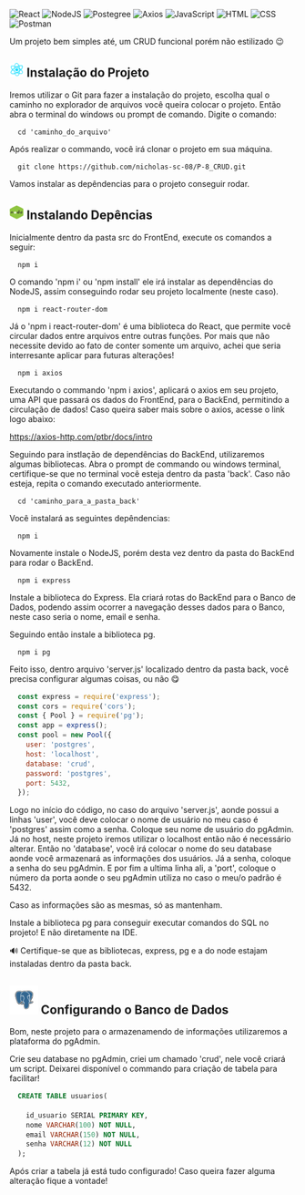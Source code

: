 ![React](https://img.shields.io/badge/React-20232A?style=for-the-badge&logo=react&logoColor=61DAFB)
![NodeJS](https://img.shields.io/badge/Node%20js-339933?style=for-the-badge&logo=nodedotjs&logoColor=white)
![Postegree](https://img.shields.io/badge/postgresql-4169e1?style=for-the-badge&logo=postgresql&logoColor=white)
![Axios](https://img.shields.io/badge/axios-671ddf?&style=for-the-badge&logo=axios&logoColor=white)
![JavaScript](https://img.shields.io/badge/JavaScript-F7DF1E?style=for-the-badge&logo=javascript&logoColor=black)
![HTML](https://img.shields.io/badge/HTML5-E34F26?style=for-the-badge&logo=html5&logoColor=white)
![CSS](https://img.shields.io/badge/CSS3-1572B6?style=for-the-badge&logo=css3&logoColor=white)
![Postman](https://img.shields.io/badge/Postman-FF6C37?style=for-the-badge&logo=Postman&logoColor=white)

<p>Um projeto bem simples até, um CRUD funcional porém não estilizado 😉</p>

## <img src='https://github.com/nicholas-sc-08/P-8_CRUD/blob/main/Imagens_Readme/Gif_React.gif' width='25px' height='25px'> Instalação do Projeto

<p>Iremos utilizar o Git para fazer a instalação do projeto, escolha qual o caminho no explorador de arquivos você queira colocar o projeto. Então abra o terminal do windows ou prompt de comando. Digite o comando:</p>

```git
  cd 'caminho_do_arquivo'
```

<p>Após realizar o commando, você irá clonar o projeto em sua máquina.</p>

```git
  git clone https://github.com/nicholas-sc-08/P-8_CRUD.git
```

<p>Vamos instalar as depêndencias para o projeto conseguir rodar.</p>

##

## <img src='https://github.com/nicholas-sc-08/P-8_CRUD/blob/main/Imagens_Readme/Gif_Node.gif' width='25px' height='25px'> Instalando Depências

<p>Inicialmente dentro da pasta src do FrontEnd, execute os comandos a seguir:</p>

```git
  npm i
```

<p>O comando 'npm i' ou 'npm install' ele irá instalar as dependências do NodeJS, assim conseguindo rodar seu projeto localmente (neste caso).</p>

```git
  npm i react-router-dom
```

<p>Já o 'npm i react-router-dom' é uma biblioteca do React, que permite você circular dados entre arquivos entre outras funções. Por mais que não necessite devido ao fato de conter somente um arquivo, achei que seria interresante aplicar para futuras alterações!</p>

```git
  npm i axios
```

<p>Executando o commando 'npm i axios', aplicará o axios em seu projeto, uma API que passará os dados do FrontEnd, para o BackEnd, permitindo a circulação de dados! Caso queira saber mais sobre o axios, acesse o link logo abaixo:</p>

<a href='https://axios-http.com/ptbr/docs/intro'>https://axios-http.com/ptbr/docs/intro</a>

<p>Seguindo para instlação de dependências do BackEnd, utilizaremos algumas bibliotecas. Abra o prompt de commando ou windows terminal, certifique-se que no terminal você esteja dentro da pasta 'back'. Caso não esteja, repita o comando executado anteriormente.</p>

```git
  cd 'caminho_para_a_pasta_back'
```

<p>Você instalará as seguintes depêndencias:</p>

```git
  npm i 
```

<p>Novamente instale o NodeJS, porém desta vez dentro da pasta do BackEnd para rodar o BackEnd.</p>

```git
  npm i express
```

<p>Instale a biblioteca do Express. Ela criará rotas do BackEnd para o Banco de Dados, podendo assim ocorrer a navegação desses dados para o Banco, neste caso seria o nome, email e senha.</p>

<p>Seguindo então instale a biblioteca pg.</p>

```git
  npm i pg
```

<p>Feito isso, dentro arquivo 'server.js' localizado dentro da pasta back, você precisa configurar algumas coisas, ou não 😋</p>

```js
  const express = require('express');
  const cors = require('cors');
  const { Pool } = require('pg');
  const app = express();
  const pool = new Pool({
    user: 'postgres', 
    host: 'localhost',
    database: 'crud', 
    password: 'postgres', 
    port: 5432, 
  });
```

<p>Logo no início do código, no caso do arquivo 'server.js', aonde possui a linhas 'user', você deve colocar o nome de usuário no meu caso é 'postgres' assim como a senha. Coloque seu nome de usuário do pgAdmin. Já no host, neste projeto iremos utilizar o localhost então não é necessário alterar. Então no 'database', você irá colocar o nome do seu database aonde você armazenará as informações dos usuários. Já a senha, coloque a senha do seu pgAdmin. E por fim a ultima linha ali, a 'port', coloque o número da porta aonde o seu pgAdmin utiliza no caso o meu/o padrão é 5432.</p>

<p>Caso as informações são as mesmas, só as mantenham.</p>

<p>Instale a biblioteca pg para conseguir executar comandos do SQL no projeto! E não diretamente na IDE.</p>

<p>🔊 Certifique-se que as bibliotecas, express, pg e a do node estajam instaladas dentro da pasta back.</p>

###

## <img src='https://github.com/nicholas-sc-08/P-8_CRUD/blob/main/Imagens_Readme/PostgreSQL_Logo.png' width='50px' height='50px'> Configurando o Banco de Dados

<p>Bom, neste projeto para o armazenamendo de informações utilizaremos a plataforma do pgAdmin.</p>

<p>Crie seu database no pgAdmin, criei um chamado 'crud', nele você criará um script. Deixarei disponível o commando para criação de tabela para facilitar!</p>

```sql
  CREATE TABLE usuarios(

    id_usuario SERIAL PRIMARY KEY,
    nome VARCHAR(100) NOT NULL,
    email VARCHAR(150) NOT NULL,
    senha VARCHAR(12) NOT NULL
  );
```
<p>Após criar a tabela já está tudo configurado! Caso queira fazer alguma alteração fique a vontade!</p>

###
